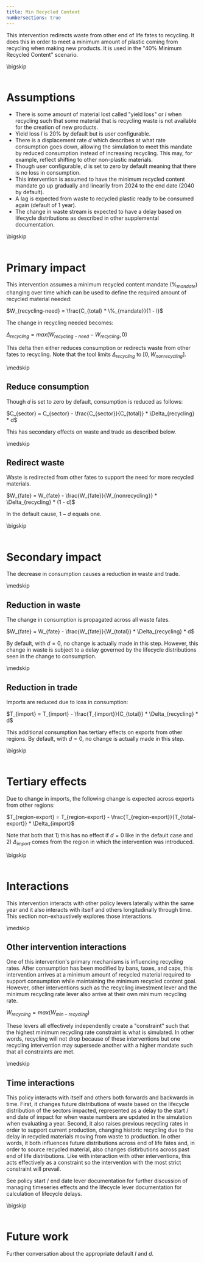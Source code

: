 ```yaml
---
title: Min Recycled Content
numbersections: true
---
```

This intervention redirects waste from other end of life fates to recycling. It does this in order to meet a minimum amount of plastic coming from recycling when making new products. It is used in the "40% Minimum Recycled Content" scenario.

\bigskip
<br>
<br>

# Assumptions

- There is some amount of material lost called "yield loss" or $l$ when recycling such that some material that is recycling waste is not available for the creation of new products.
- Yield loss $l$ is 20% by default but is user configurable.
- There is a displacement rate $d$ which describes at what rate consumption goes down, allowing the simulation to meet this mandate by reduced consumption instead of increasing recycling. This may, for example, reflect shifting to other non-plastic materials.
- Though user configurable, $d$ is set to zero by default meaning that there is no loss in consumption.
- This intervention is assumed to have the minimum recycled content mandate go up gradually and linearlly from 2024 to the end date (2040 by default).
- A lag is expected from waste to recycled plastic ready to be consumed again (default of 1 year).
- The change in waste stream is expected to have a delay based on lifecycle distributions as described in other supplemental documentation.

\bigskip
<br>
<br>

# Primary impact
This intervention assumes a minimum recycled content mandate ($\%_{mandate}$) changing over time which can be used to define the required amount of recycled material needed:

$W_{recycling-need} = \frac{C_{total} * \%_{mandate}}{1 - l}$

The change in recycling needed becomes:

$\Delta_{recycling} = max(W_{recycling-need} - W_{recycling}, 0)$

This delta then either reduces consumption or redirects waste from other fates to recycling. Note that the tool limits $\Delta_{recycling}$ to $[0, W_{nonrecycling}]$.

\medskip
<br>

## Reduce consumption 
Though $d$ is set to zero by default, consumption is reduced as follows:

$C_{sector} = C_{sector} - \frac{C_{sector}}{C_{total}} * \Delta_{recycling} * d$

This has secondary effects on waste and trade as described below.

\medskip
<br>

## Redirect waste
Waste is redirected from other fates to support the need for more recycled materials.

$W_{fate} = W_{fate} - \frac{W_{fate}}{W_{nonrecycling}} * \Delta_{recycling} * (1 - d)$

In the default cause, $1 - d$ equals one.

\bigskip
<br>
<br>

# Secondary impact
The decrease in consumption causes a reduction in waste and trade.

\medskip
<br>

## Reduction in waste
The change in consumption is propagated across all waste fates.

$W_{fate} = W_{fate} - \frac{W_{fate}}{W_{total}} * \Delta_{recycling} * d$

By default, with $d = 0$, no change is actually made in this step. However, this change in waste is subject to a delay governed by the lifecycle distributions seen in the change to consumption.

\medskip
<br>

## Reduction in trade
Imports are reduced due to loss in consumption:

$T_{import} = T_{import} - \frac{T_{import}}{C_{total}} * \Delta_{recycling} * d$

This additional consumption has tertiary effects on exports from other regions. By default, with $d = 0$, no change is actually made in this step.

\bigskip
<br>
<br>

# Tertiary effects
Due to change in imports, the following change is expected across exports from other regions:

$T_{region-export} = T_{region-export} - \frac{T_{region-export}}{T_{total-export}} * \Delta_{import}$

Note that both that 1) this has no effect if $d = 0$ like in the default case and 2) $\Delta_{import}$ comes from the region in which the intervention was introduced.

\bigskip
<br>
<br>

# Interactions
This intervention interacts with other policy levers laterally within the same year and it also interacts with itself and others longitudinally through time. This section non-exhaustively explores those interactions.

\medskip
<br>

## Other intervention interactions
One of this intervention's primary mechanisms is influencing recycling rates. After consumption has been modified by bans, taxes, and caps, this intervention arrives at a minimum amount of recycled material required to support consumption while maintaining the minimum recycled content goal. However, other interventions such as the recycling investment lever and the minimum recycling rate lever also arrive at their own minimum recycling rate.

$W_{recycling} = max(W_{min-recycling})$

These levers all effectively independently create a "constraint" such that the highest minimum recycling rate constraint is what is simulated. In other words, recycling will not drop because of these interventions but one recycling intervention may supersede another with a higher mandate such that all constraints are met.

\medskip
<br>

## Time interactions
This policy interacts with itself and others both forwards and backwards in time. First, it changes future distributions of waste based on the lifecycle distribution of the sectors impacted, represented as a delay to the start / end date of impact for when waste numbers are updated in the simulation when evaluating a year. Second, it also raises previous recycling rates in order to support current production, changing historic recycling due to the delay in recycled materials moving from waste to production. In other words, it both influences future distributions across end of life fates and, in order to source recycled material, also changes distirbutions across past end of life distributions. Like with interaction with other interventions, this acts effectively as a constraint so the intervention with the most strict constraint will prevail.

See policy start / end date lever documentation for further discussion of managing timeseries effects and the lifecycle lever documentation for calculation of lifecycle delays.

\bigskip
<br>
<br>

# Future work
Further conversation about the appropriate default $l$ and $d$.
